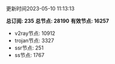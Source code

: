 更新时间2023-05-10 11:13:13

**总订阅: 235**
**总节点: 28190**
**有效节点: 16257**
- v2ray节点: 10912
- trojan节点: 3327
- ssr节点: 251
- ss节点: 1767
